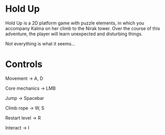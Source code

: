 # Hold Up

Hold Up is a 2D platform game with puzzle elements, in which you accompany Kalma on her climb to the Nirak tower. Over the course of this adventure, the player will learn unexpected and disturbing things.

Not everything is what it seems...

# Controls

Movement → A, D

Core mechanics → LMB

Jump → Spacebar

Climb rope → W, S

Restart level → R

Interact → I